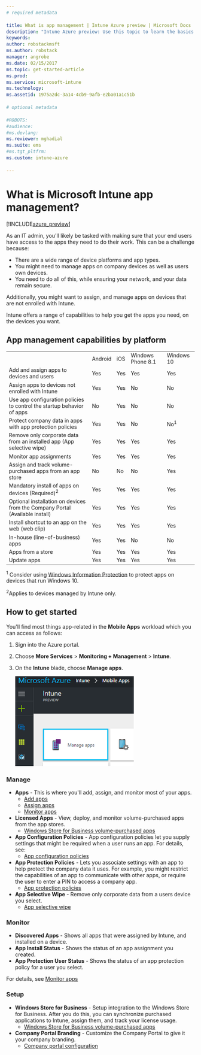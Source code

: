 ```yaml
---
# required metadata

title: What is app management | Intune Azure preview | Microsoft Docs
description: "Intune Azure preview: Use this topic to learn the basics about app management with Microsoft Intune"
keywords:
author: robstackmsft
ms.author: robstack
manager: angrobe
ms.date: 02/15/2017
ms.topic: get-started-article
ms.prod:
ms.service: microsoft-intune
ms.technology:
ms.assetid: 1975a2dc-3a14-4cb9-9afb-e2ba01a1c51b

# optional metadata

#ROBOTS:
#audience:
#ms.devlang:
ms.reviewer: mghadial
ms.suite: ems
#ms.tgt_pltfrm:
ms.custom: intune-azure

---
```


# What is Microsoft Intune app management?


[!INCLUDE[azure_preview](../includes/azure_preview.md)]


As an IT admin, you'll likely be tasked with making sure that your end users have access to the apps they need to do their work. This can be a challenge because:
- There are a wide range of device platforms and app types.
- You might need to manage apps on company devices as well as users own devices.
- You need to do all of this, while ensuring your network, and your data remain secure. 

Additionally, you might want to assign, and manage apps on devices that are not enrolled with Intune.

Intune offers a range of capabilities to help you get the apps you need, on the devices you want.

## App management capabilities by platform

||||||
|-|-|-|-|-|
|&nbsp; |Android|iOS|Windows Phone 8.1|Windows 10|
|Add and assign apps to devices and users|Yes|Yes|Yes|Yes|
|Assign apps to devices not enrolled with Intune|Yes|Yes|No|No|
|Use app configuration policies to control the startup behavior of apps|No|Yes|No|No|
|Protect company data in apps with app protection policies|Yes|Yes|No|No<sup>1</sup>|
|Remove only corporate data from an installed app (App selective wipe)|Yes|Yes|Yes|Yes|
|Monitor app assignments|Yes|Yes|Yes|Yes|
|Assign and track volume-purchased apps from an app store|No|No|No|Yes|
|Mandatory install of apps on devices (Required)<sup>2</sup>|Yes|Yes|Yes|Yes|
|Optional installation on devices from the Company Portal (Available install)|Yes|Yes|Yes|Yes|
|Install shortcut to an app on the web (web clip)|Yes|Yes|Yes|Yes|
|In-house (line-of-business) apps|Yes|Yes|No|No|
|Apps from a store|Yes|Yes|Yes|Yes|
|Update apps|Yes|Yes|Yes|Yes|

<sup>1</sup> Consider using [Windows Information Protection](/intune-azure/configure-devices/how-to-configure-windows-information-protection) to protect apps on devices that run Windows 10.

<sup>2</sup>Applies to devices managed by Intune only.


## How to get started

You'll find most things app-related in the **Mobile Apps** workload which you can access as follows:

1. Sign into the Azure portal.
2. Choose **More Services** > **Monitoring + Management** > **Intune**.
3. On the **Intune** blade, choose **Manage apps**.

	![The Mobile Apps workload](./media/apps-workload.png)

### Manage
- **Apps** - This is where you'll add, assign, and monitor most of your apps. 
	- [Add apps](add-apps.md)
	- [Assign apps](deploy-apps.md)
	- [Monitor apps](monitor-apps.md)
- **Licensed Apps** - View, deploy, and monitor volume-purchased apps from the app stores.
	- [Windows Store for Business volume-purchased apps](wsfb-apps.md)
- **App Configuration Policies** - App configuration policies let you supply settings that might be required when a user runs an app. For details, see:
	- [App configuration policies](app-configuration-policies.md)
- **App Protection Policies** - Lets you associate settings with an app to help protect the company data it uses. For example, you might restrict the capabilities of an app to communicate with other apps, or require the user to enter a PIN to access a company app.
	- [App protection policies](app-protection-policies.md)
- **App Selective Wipe** - Remove only corporate data from a users device you select.
	- [App selective wipe](app-selective-wipe.md)

### Monitor
- **Discovered Apps** - Shows all apps that were assigned by Intune, and installed on a device.
- **App Install Status** - Shows the status of an app assignment you created.
- **App Protection User Status** - Shows the status of an app protection policy for a user you select.

For details, see [Monitor apps](monitor-apps.md)

### Setup
<!--- **iOS VPP Tokens**
	- [iOS volume-purchased apps](ios-vpp-apps.md) --->
- **Windows Store for Business** - Setup integration to the Windows Store for Business. After you do this, you can synchronize purchased applications to Intune, assign them, and track your license usage. 
	- [Windows Store for Business volume-purchased apps](wsfb-apps.md)
- **Company Portal Branding** - Customize the Company Portal to give it your company branding. 
	- [Company portal configuration](company-portal-app.md)
